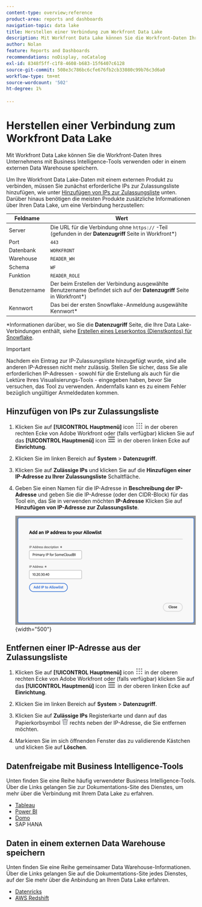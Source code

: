 ```yaml
---
content-type: overview;reference
product-area: reports and dashboards
navigation-topic: data lake
title: Herstellen einer Verbindung zum Workfront Data Lake
description: Mit Workfront Data Lake können Sie die Workfront-Daten Ihres Unternehmens mit beliebten Business Intelligence-Tools verwenden oder in einem externen Data Warehouse speichern.
author: Nolan
feature: Reports and Dashboards
recommendations: noDisplay, noCatalog
exl-id: 8348f5ff-c1f8-4608-b683-15f6407c6128
source-git-commit: 508e3c786bc6cfe676fb2cb33080c99b76c3d6a0
workflow-type: tm+mt
source-wordcount: '502'
ht-degree: 1%

---
```


# Herstellen einer Verbindung zum Workfront Data Lake

Mit Workfront Data Lake können Sie die Workfront-Daten Ihres Unternehmens mit Business Intelligence-Tools verwenden oder in einem externen Data Warehouse speichern.

Um Ihre Workfront Data Lake-Daten mit einem externen Produkt zu verbinden, müssen Sie zunächst erforderliche IPs zur Zulassungsliste hinzufügen, wie unter [Hinzufügen von IPs zur Zulassungsliste](#add-ips-to-the-allowlist) unten. Darüber hinaus benötigen die meisten Produkte zusätzliche Informationen über Ihren Data Lake, um eine Verbindung herzustellen:

| Feldname | Wert |
|---------------|-------------|
| Server | Die URL für die Verbindung ohne `https://` -Teil (gefunden in der **Datenzugriff** Seite in Workfront*) |
| Port | `443` |
| Datenbank | `WORKFRONT` |
| Warehouse | `READER_WH` |
| Schema | `WF` |
| Funktion | `READER_ROLE` |
| Benutzername | Der beim Erstellen der Verbindung ausgewählte Benutzername (befindet sich auf der **Datenzugriff** Seite in Workfront*) |
| Kennwort | Das bei der ersten Snowflake-Anmeldung ausgewählte Kennwort* |

*Informationen darüber, wo Sie die **Datenzugriff** Seite, die Ihre Data Lake-Verbindungen enthält, siehe [Erstellen eines Leserkontos (Dienstkontos) für Snowflake](/help/quicksilver/reports-and-dashboards/data-lake/create-a-reader-account.md).

>[!IMPORTANT]
>
>Nachdem ein Eintrag zur IP-Zulassungsliste hinzugefügt wurde, sind alle anderen IP-Adressen nicht mehr zulässig. Stellen Sie sicher, dass Sie alle erforderlichen IP-Adressen - sowohl für die Erstellung als auch für die Lektüre Ihres Visualisierungs-Tools - eingegeben haben, bevor Sie versuchen, das Tool zu verwenden. Andernfalls kann es zu einem Fehler bezüglich ungültiger Anmeldedaten kommen.

## Hinzufügen von IPs zur Zulassungsliste

1. Klicken Sie auf **[!UICONTROL Hauptmenü]** icon ![Hauptmenü](/help/_includes/assets/main-menu-icon.png) in der oberen rechten Ecke von Adobe Workfront oder (falls verfügbar) klicken Sie auf das **[!UICONTROL Hauptmenü]** icon ![Hauptmenü](/help/_includes/assets/main-menu-icon-left-nav.png) in der oberen linken Ecke auf **Einrichtung**.

1. Klicken Sie im linken Bereich auf **System** > **Datenzugriff**.

1. Klicken Sie auf **Zulässige IPs** und klicken Sie auf die **Hinzufügen einer IP-Adresse zu Ihrer Zulassungsliste** Schaltfläche.

1. Geben Sie einen Namen für die IP-Adresse in **Beschreibung der IP-Adresse** und geben Sie die IP-Adresse (oder den CIDR-Block) für das Tool ein, das Sie in verwenden möchten **IP-Adresse** Klicken Sie auf **Hinzufügen von IP-Adresse zur Zulassungsliste**.

   ![IP-Adresse hinzufügen](/help/quicksilver/reports-and-dashboards/data-lake/assets/add-IP-allowlist.png) {width="500"}

## Entfernen einer IP-Adresse aus der Zulassungsliste

1. Klicken Sie auf **[!UICONTROL Hauptmenü]** icon ![Hauptmenü](/help/_includes/assets/main-menu-icon.png) in der oberen rechten Ecke von Adobe Workfront oder (falls verfügbar) klicken Sie auf das **[!UICONTROL Hauptmenü]** icon ![Hauptmenü](/help/_includes/assets/main-menu-icon-left-nav.png) in der oberen linken Ecke auf **Einrichtung**.

1. Klicken Sie im linken Bereich auf **System** > **Datenzugriff**.

1. Klicken Sie auf **Zulässige IPs** Registerkarte und dann auf das Papierkorbsymbol ![Löschsymbol](/help/quicksilver/reports-and-dashboards/data-lake/assets/delete.png) rechts neben der IP-Adresse, die Sie entfernen möchten.

1. Markieren Sie im sich öffnenden Fenster das zu validierende Kästchen und klicken Sie auf **Löschen**.

## Datenfreigabe mit Business Intelligence-Tools

Unten finden Sie eine Reihe häufig verwendeter Business Intelligence-Tools. Über die Links gelangen Sie zur Dokumentations-Site des Dienstes, um mehr über die Verbindung mit Ihrem Data Lake zu erfahren.

* [Tableau](https://help.tableau.com/current/pro/desktop/en-us/basicconnectoverview.htm)
* [Power BI](https://learn.microsoft.com/power-query/connectors/snowflake)
* [Domo](https://www.domo.com/appstore/connector/snowflake-connector/overview)
* SAP HANA

## Daten in einem externen Data Warehouse speichern

Unten finden Sie eine Reihe gemeinsamer Data Warehouse-Informationen. Über die Links gelangen Sie auf die Dokumentations-Site jedes Dienstes, auf der Sie mehr über die Anbindung an Ihren Data Lake erfahren.

* [Datenricks](https://docs.databricks.com/en/connect/index.html)
* [AWS Redshift](https://docs.aws.amazon.com/redshift/latest/gsg/federated-query.html)
